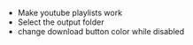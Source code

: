 - Make youtube playlists work
- Select the output folder
- change download button color while disabled